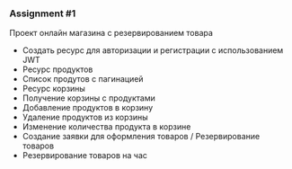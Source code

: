 ### Assignment #1 
Проект онлайн магазина с резервированием товара
- Создать ресурс для авторизации и регистрации с использованием JWT
-  Ресурс продуктов 
 - Список продутов с пагинацией
- Ресурс корзины
 - Получение корзины с продуктами
 - Добавление продуктов в корзину
 - Удаление продуктов из корзины
 - Изменение количества продукта в корзине
- Создание заявки для оформления товаров / Резервирование товаров
 - Резервирование товаров на час 